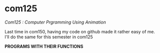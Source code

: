 # com125
*Com125 : Computer Prgramming Using Animation*

Last time in com150, having my code on github made it rather easy of me. I'll do the same for this semester in com125


**PROGRAMS WITH THEIR FUNCTIONS**

